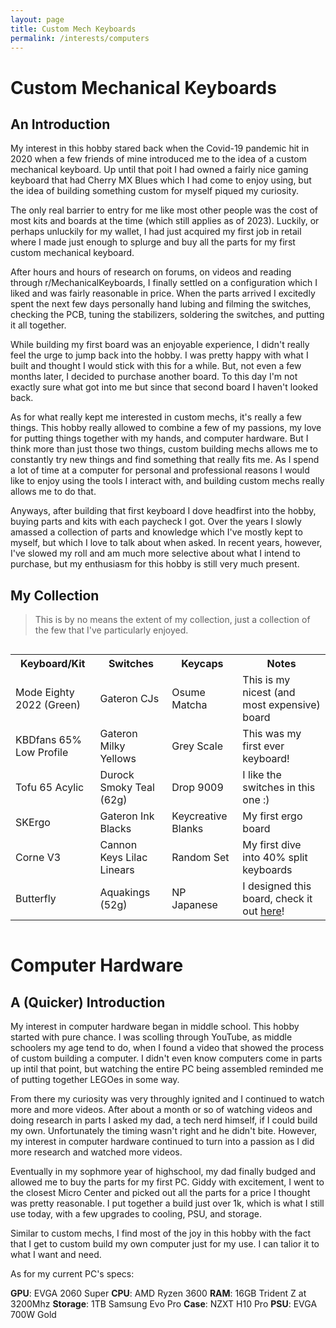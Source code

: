 ```yaml
---
layout: page
title: Custom Mech Keyboards
permalink: /interests/computers
---
```

# Custom Mechanical Keyboards

## An Introduction

My interest in this hobby stared back when the Covid-19 pandemic hit in 2020 when a few friends of mine introduced me to the idea of a custom mechanical keyboard. Up until that poit I had owned a fairly nice gaming keyboard that had Cherry MX Blues which I had come to enjoy using, but the idea of building something custom for myself piqued my curiosity.

The only real barrier to entry for me like most other people was the cost of most kits and boards at the time (which still applies as of 2023). Luckily, or perhaps unluckily for my wallet, I had just acquired my first job in retail where I made just enough to splurge and buy all the parts for my first custom mechanical keyboard. 

After hours and hours of research on forums, on videos and reading through r/MechanicalKeyboards, I finally settled on a configuration which I liked and was fairly reasonable in price. When the parts arrived I excitedly spent the next few days personally hand lubing and filming the switches, checking the PCB, tuning the stabilizers, soldering the switches, and putting it all together.

While building my first board was an enjoyable experience, I didn't really feel the urge to jump back into the hobby. I was pretty happy with what I built and thought I would stick with this for a while. But, not even a few months later, I decided to purchase another board. To this day I'm not exactly sure what got into me but since that second board I haven't looked back.

As for what really kept me interested in custom mechs, it's really a few things. This hobby really allowed to combine a few of my passions, my love for putting things together with my hands, and computer hardware. But I think more than just those two things, custom building mechs allows me to constantly try new things and find something that really fits me. As I spend a lot of time at a computer for personal and professional reasons I would like to enjoy using the tools I interact with, and building custom mechs really allows me to do that.

Anyways, after building that first keyboard I dove headfirst into the hobby, buying parts and kits with each paycheck I got. Over the years I slowly amassed a collection of parts and knowledge which I've mostly kept to myself, but which I love to talk about when asked. In recent years, however, I've slowed my roll and am much more selective about what I intend to purchase, but my enthusiasm for this hobby is still very much present.

## My Collection

> This is by no means the extent of my collection, just a collection of the few that I've particularly enjoyed.

<div style="overflow-x: auto;">
  <table>
    <tr>
      <th>Keyboard/Kit</th>
      <th>Switches</th> 
      <th>Keycaps</th>
      <th>Notes</th>
    </tr>
    <tr>
      <td>Mode Eighty 2022 (Green)</td>
      <td>Gateron CJs</td>
      <td>Osume Matcha</td>
      <td>This is my nicest (and most expensive) board</td>
    </tr>
    <tr>
      <td>KBDfans 65% Low Profile</td>
      <td>Gateron Milky Yellows</td>
      <td>Grey Scale</td>
      <td>This was my first ever keyboard!</td>
    </tr>
    <tr>
      <td>Tofu 65 Acylic</td>
      <td>Durock Smoky Teal (62g)</td>
      <td>Drop 9009</td>
      <td>I like the switches in this one :)</td>
    </tr>
    <tr>
      <td>SKErgo</td>
      <td>Gateron Ink Blacks</td>
      <td>Keycreative Blanks</td>
      <td>My first ergo board</td>
    </tr>
    <tr>
      <td>Corne V3</td>
      <td>Cannon Keys Lilac Linears</td>
      <td>Random Set</td>
      <td>My first dive into 40% split keyboards</td>
    </tr>
    <tr>
      <td>Butterfly</td>
      <td>Aquakings (52g)</td>
      <td>NP Japanese</td>
      <td>I designed this board, check it out <a href="https://github.com/aaatipamula/butterfly">here</a>!</td>
    </tr>
  </table>
</div>

# Computer Hardware

## A (Quicker) Introduction

My interest in computer hardware began in middle school. This hobby started with pure chance. I was scolling through YouTube, as middle schoolers my age tend to do, when I found a video that showed the process of custom building a computer. I didn't even know computers come in parts up intil that point, but watching the entire PC being assembled reminded me of putting together LEGOes in some way.

From there my curiosity was very throughly ignited and I continued to watch more and more videos. After about a month or so of watching videos and doing research in parts I asked my dad, a tech nerd himself, if I could build my own. Unfortunately the timing wasn't right and he didn't bite. However, my interest in computer hardware continued to turn into a passion as I did more research and watched more videos.

Eventually in my sophmore year of highschool, my dad finally budged and allowed me to buy the parts for my first PC. Giddy with excitement, I went to the closest Micro Center and picked out all the parts for a price I thought was pretty reasonable. I put together a build just over 1k, which is what I still use today, with a few upgrades to cooling, PSU, and storage.

Similar to custom mechs, I find most of the joy in this hobby with the fact that I get to custom build my own computer just for my use. I can talior it to what I want and need. 

As for my current PC's specs:

**GPU**: EVGA 2060 Super
**CPU**: AMD Ryzen 3600
**RAM**: 16GB Trident Z at 3200Mhz
**Storage**: 1TB Samsung Evo Pro
**Case**: NZXT H10 Pro
**PSU**: EVGA 700W Gold

